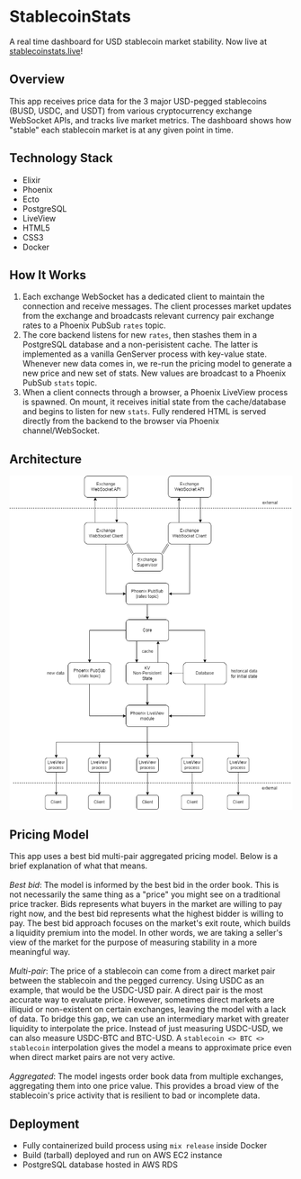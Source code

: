 # StablecoinStats
A real time dashboard for USD stablecoin market stability. Now live at [stablecoinstats.live](stablecoinstats.live)!

## Overview
This app receives price data for the 3 major USD-pegged stablecoins (BUSD, USDC, and USDT) from various cryptocurrency exchange WebSocket APIs, and tracks live market metrics. The dashboard shows how "stable" each stablecoin market is at any given point in time.

## Technology Stack
- Elixir
- Phoenix
- Ecto
- PostgreSQL
- LiveView
- HTML5
- CSS3
- Docker

## How It Works
1. Each exchange WebSocket has a dedicated client to maintain the connection and receive messages. The client processes market updates from the exchange and broadcasts relevant currency pair exchange rates to a Phoenix PubSub `rates` topic.
2. The core backend listens for new `rates`, then stashes them in a PostgreSQL database and a non-perisistent cache. The latter is implemented as a vanilla GenServer process with key-value state. Whenever new data comes in, we re-run the pricing model to generate a new price and new set of stats. New values are broadcast to a Phoenix PubSub `stats` topic.
3. When a client connects through a browser, a Phoenix LiveView process is spawned. On mount, it receives initial state from the cache/database and begins to listen for new `stats`. Fully rendered HTML is served directly from the backend to the browser via Phoenix channel/WebSocket.

## Architecture
![Architecture](architecture.png)

## Pricing Model
This app uses a best bid multi-pair aggregated pricing model. Below is a brief explanation of what that means.<br><br>
*Best bid*: The model is informed by the best bid in the order book. This is not necessarily the same thing as a "price" you might see on a traditional price tracker. Bids represents what buyers in the market are willing to pay right now, and the best bid represents what the highest bidder is willing to pay. The best bid approach focuses on the market's exit route, which builds a liquidity premium into the model. In other words, we are taking a seller's view of the market for the purpose of measuring stability in a more meaningful way.<br><br>
*Multi-pair*: The price of a stablecoin can come from a direct market pair between the stablecoin and the pegged currency. Using USDC as an example, that would be the USDC-USD pair. A direct pair is the most accurate way to evaluate price. However, sometimes direct markets are illiquid or non-existent on certain exchanges, leaving the model with a lack of data. To bridge this gap, we can use an intermediary market with greater liquidity to interpolate the price. Instead of just measuring USDC-USD, we can also measure USDC-BTC and BTC-USD. A `stablecoin <> BTC <> stablecoin` interpolation gives the model a means to approximate price even when direct market pairs are not very active.<br><br>
*Aggregated*: The model ingests order book data from multiple exchanges, aggregating them into one price value. This provides a broad view of the stablecoin's price activity that is resilient to bad or incomplete data.

## Deployment
- Fully containerized build process using `mix release` inside Docker
- Build (tarball) deployed and run on AWS EC2 instance
- PostgreSQL database hosted in AWS RDS
